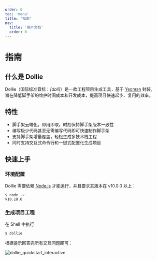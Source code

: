 ```yaml
---
order: 0
toc: 'menu'
title: '指南'
nav:
  title: '用户文档'
  order: 0
---
```


# 指南

## 什么是 Dollie

Dollie（国际标准音标：*[dɒli]*）是一款工程项目生成工具，基于 [Yeoman](https://yeoman.io/) 封装，旨在降低脚手架的维护时间成本和开发成本，提高项目快速起步、复用的效率。

## 特性

- 脚手架云端化，即用即取，时刻保持脚手架版本一致性
- 编写极少代码甚至无需编写代码即可快速制作脚手架
- 支持脚手架增量覆盖，轻松生成多技术栈工程
- 同时支持交互式命令行和一键式配置化生成项目

## 快速上手

### 环境配置

Dollie 需要依赖 [Node.js](https://nodejs.org/en/download/) 才能运行，并且要求其版本在 v10.0.0 以上：

```bash
$ node -v
v10.18.0
```

### 生成项目工程

在 Shell 中执行

```bash
$ dollie
```

根据提示回答完所有交互问题即可：

![dollie_quickstart_interactive](/public/images/dollie_quickstart_interactive.gif)
